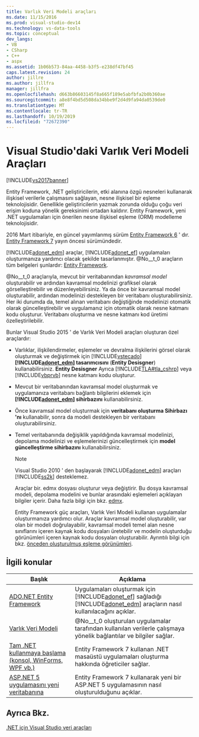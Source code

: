 ```yaml
---
title: Varlık Veri Modeli araçları
ms.date: 11/15/2016
ms.prod: visual-studio-dev14
ms.technology: vs-data-tools
ms.topic: conceptual
dev_langs:
- VB
- CSharp
- C++
- aspx
ms.assetid: 1b06b573-84aa-4458-b3f5-e238df47bf45
caps.latest.revision: 24
author: jillre
ms.author: jillfra
manager: jillfra
ms.openlocfilehash: d663b86603145f8a665f189e5abfbfa2b0b360ae
ms.sourcegitcommit: a8e8f4bd5d508da34bbe9f2d4d9fa94da0539de0
ms.translationtype: MT
ms.contentlocale: tr-TR
ms.lasthandoff: 10/19/2019
ms.locfileid: "72672390"
---
```

# <a name="entity-data-model-tools-in-visual-studio"></a>Visual Studio'daki Varlık Veri Modeli Araçları
[!INCLUDE[vs2017banner](../includes/vs2017banner.md)]

Entity Framework, .NET geliştiricilerin, etki alanına özgü nesneleri kullanarak ilişkisel verilerle çalışmasını sağlayan, nesne ilişkisel bir eşleme teknolojisidir. Genellikle geliştiricilerin yazmak zorunda olduğu çoğu veri erişim koduna yönelik gereksinimi ortadan kaldırır. Entity Framework, yeni .NET uygulamaları için önerilen nesne ilişkisel eşleme (ORM) modelleme teknolojisidir.

 2016 Mart itibariyle, en güncel yayımlanmış sürüm [Entity Framework 6](https://msdn.microsoft.com/data/ef) ' dır. [Entity Framework 7](https://docs.efproject.net/en/latest/) yayın öncesi sürümündedir.

 [!INCLUDE[adonet_edm](../includes/adonet-edm-md.md)] araçlar, [!INCLUDE[adonet_ef](../includes/adonet-ef-md.md)] uygulamaları oluşturmanıza yardımcı olacak şekilde tasarlanmıştır. @No__t_0 araçların tüm belgeleri şunlardır: [Entity Framework](https://msdn.microsoft.com/data/jj590134).

 @No__t_0 araçlarıyla, mevcut bir veritabanından *kavramsal model* oluşturabilir ve ardından kavramsal modelinizi grafiksel olarak görselleştirebilir ve düzenleyebilirsiniz. Ya da önce bir kavramsal model oluşturabilir, ardından modelinizi destekleyen bir veritabanı oluşturabilirsiniz. Her iki durumda da, temel alınan veritabanı değiştiğinde modelinizi otomatik olarak güncelleştirebilir ve uygulamanız için otomatik olarak nesne katmanı kodu oluşturur. Veritabanı oluşturma ve nesne katmanı kod üretimi özelleştirilebilir.

 Bunlar Visual Studio 2015 ' de Varlık Veri Modeli araçları oluşturan özel araçlardır:

- Varlıklar, ilişkilendirmeler, eşlemeler ve devralma ilişkilerini görsel olarak oluşturmak ve değiştirmek için [!INCLUDE[vstecado](../includes/vstecado-md.md)] **[!INCLUDE[adonet_edm](../includes/adonet-edm-md.md)] tasarımcısını** (**Entity Desisgner**) kullanabilirsiniz. **Entity Desisgner** Ayrıca [!INCLUDE[TLA#tla_cshrp](../includes/tlasharptla-cshrp-md.md)] veya [!INCLUDE[vbprvb](../includes/vbprvb-md.md)] nesne katmanı kodu oluşturur.

- Mevcut bir veritabanından kavramsal model oluşturmak ve uygulamanıza veritabanı bağlantı bilgilerini eklemek için **[!INCLUDE[adonet_edm](../includes/adonet-edm-md.md)] sihirbazını** kullanabilirsiniz.

- Önce kavramsal model oluşturmak için **veritabanı oluşturma Sihirbazı 'nı** kullanabilir, sonra da modeli destekleyen bir veritabanı oluşturabilirsiniz.

- Temel veritabanında değişiklik yapıldığında kavramsal modelinizi, depolama modelinizi ve eşlemelerinizi güncelleştirmek için **model güncelleştirme sihirbazını** kullanabilirsiniz.

  > [!NOTE]
  > Visual Studio 2010 ' den başlayarak [!INCLUDE[adonet_edm](../includes/adonet-edm-md.md)] araçları [!INCLUDE[ss2k](../includes/ss2k-md.md)] desteklemez.

  Araçlar bir. edmx dosyası oluşturur veya değiştirir. Bu dosya kavramsal modeli, depolama modelini ve bunlar arasındaki eşlemeleri açıklayan bilgiler içerir. Daha fazla bilgi için bkz. [edmx](https://msdn.microsoft.com/data/jj650889.aspx).

  Entity Framework güç araçları, Varlık Veri Modeli kullanan uygulamalar oluşturmanıza yardımcı olur. Araçlar kavramsal model oluşturabilir, var olan bir modeli doğrulayabilir, kavramsal modeli temel alan nesne sınıflarını içeren kaynak kodu dosyaları üretebilir ve modelin oluşturduğu görünümleri içeren kaynak kodu dosyaları oluşturabilir. Ayrıntılı bilgi için bkz. [önceden oluşturulmuş eşleme görünümleri](https://msdn.microsoft.com/data/dn469601.aspx).

## <a name="related-topics"></a>İlgili konular

|Başlık|Açıklama|
|-----------|-----------------|
|[ADO.NET Entity Framework](https://msdn.microsoft.com/library/a437041f-6899-4ae7-96ce-aabf528d7205)|Uygulamaları oluşturmak için [!INCLUDE[adonet_ef](../includes/adonet-ef-md.md)] sağladığı [!INCLUDE[adonet_edm](../includes/adonet-edm-md.md)] araçların nasıl kullanılacağını açıklar.|
|[Varlık Veri Modeli](https://msdn.microsoft.com/library/2dda3d5b-4582-4ba0-a91d-fcd7a1498137)|@No__t_0 oluşturulan uygulamalar tarafından kullanılan verilerle çalışmaya yönelik bağlantılar ve bilgiler sağlar.|
|[Tam .NET kullanmaya başlama (konsol, WinForms, WPF vb.)](/ef/ef6/get-started)|Entity Framework 7 kullanan .NET masaüstü uygulamaları oluşturma hakkında öğreticiler sağlar.|
|[ASP.NET 5 uygulamasını yeni veritabanına](https://docs.efproject.net/en/latest/platforms/aspnetcore/new-db.html)|Entity Framework 7 kullanarak yeni bir ASP.NET 5 uygulamasının nasıl oluşturulduğunu açıklar.|

## <a name="see-also"></a>Ayrıca Bkz.
 [.NET için Visual Studio veri araçları](../data-tools/visual-studio-data-tools-for-dotnet.md)
